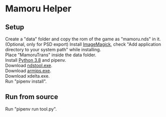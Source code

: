 # Mamoru Helper
## Setup
Create a "data" folder and copy the rom of the game as "mamoru.nds" in it.  
(Optional, only for PSD export) Install [ImageMagick](https://imagemagick.org/script/download.php#windows), check "Add application directory to your system path" while installing.  
Place "MamoruTrans" inside the data folder.  
Install [Python 3.8](https://www.python.org/downloads/) and pipenv.  
Download [ndstool.exe](https://www.darkfader.net/ds/files/ndstool.exe).  
Download [armips.exe](https://github.com/Kingcom/armips/releases).  
Download xdelta.exe.  
Run "pipenv install".  
## Run from source
Run "pipenv run tool.py".  
